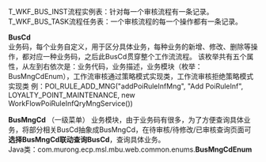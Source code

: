 T_WKF_BUS_INST流程实例表：针对每一个审核流程有一条记录。
T_WKF_BUS_TASK流程任务表：一个审核流程的每一个操作都有一条记录。


**BusCd**  
业务码，每个业务自定义，用于区分具体业务，每种业务的新增、修改、删除等操作，都对应一种业务码，之后此BusCd贯穿整个工作流流程。
该枚举共有五个属性，从左到右依次是：业务代码，业务描述，业务模块（枚举：BusMngCdEnum），工作流审核通过策略模式实现类，工作流审核拒绝策略模式实现类
例：POI_RULE_ADD_MNG("addPoiRuleInfMng", "Add PoiRuleInf", LOYALTY_POINT_MAINTENANCE, new WorkFlowPoiRuleInfQryMngService())


**BusMngCd**  （一级菜单）
业务模块，由于业务码有很多，为了方便查询具体业务，将部分相关BusCd抽象成BusMngCd，在待审核/待修改/已审核查询页面可**选择BusMngCd联动查询BusCd**，查询具体业务。  
Java类：com.murong.ecp.msl.mbu.web.common.enums.**BusMngCdEnum**